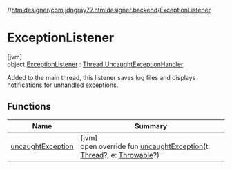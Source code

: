 //[htmldesigner](../../../index.md)/[com.jdngray77.htmldesigner.backend](../index.md)/[ExceptionListener](index.md)

# ExceptionListener

[jvm]\
object [ExceptionListener](index.md) : [Thread.UncaughtExceptionHandler](https://docs.oracle.com/javase/8/docs/api/java/lang/Thread.UncaughtExceptionHandler.html)

Added to the main thread, this listener saves log files and displays notifications for unhandled exceptions.

## Functions

| Name | Summary |
|---|---|
| [uncaughtException](uncaught-exception.md) | [jvm]<br>open override fun [uncaughtException](uncaught-exception.md)(t: [Thread](https://docs.oracle.com/javase/8/docs/api/java/lang/Thread.html)?, e: [Throwable](https://kotlinlang.org/api/latest/jvm/stdlib/kotlin/-throwable/index.html)?) |
